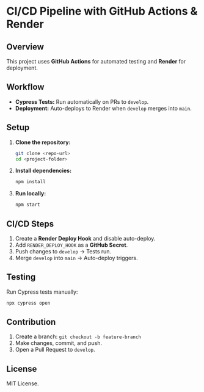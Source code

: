 # CI/CD Pipeline with GitHub Actions & Render

## Overview
This project uses **GitHub Actions** for automated testing and **Render** for deployment.

## Workflow
- **Cypress Tests:** Run automatically on PRs to `develop`.
- **Deployment:** Auto-deploys to Render when `develop` merges into `main`.

## Setup
1. **Clone the repository:**
   ```sh
   git clone <repo-url>
   cd <project-folder>
   ```
2. **Install dependencies:**
   ```sh
   npm install
   ```
3. **Run locally:**
   ```sh
   npm start
   ```

## CI/CD Steps
1. Create a **Render Deploy Hook** and disable auto-deploy.
2. Add `RENDER_DEPLOY_HOOK` as a **GitHub Secret**.
3. Push changes to `develop` → Tests run.
4. Merge `develop` into `main` → Auto-deploy triggers.

## Testing
Run Cypress tests manually:
```sh
npx cypress open
```

## Contribution
1. Create a branch: `git checkout -b feature-branch`
2. Make changes, commit, and push.
3. Open a Pull Request to `develop`.

## License
MIT License.
